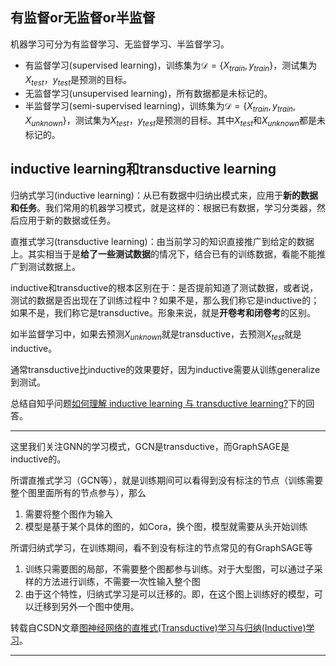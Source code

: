 ## 有监督or无监督or半监督

机器学习可分为有监督学习、无监督学习、半监督学习。

- 有监督学习(supervised learning)，训练集为$\mathcal D=\{X_{train},y_{train}\}$，测试集为$X_{test}$，$y_{test}$是预测的目标。
- 无监督学习(unsupervised learning)，所有数据都是未标记的。
- 半监督学习(semi-supervised learning)，训练集为$\mathcal D=\{X_{train},y_{train},X_{unknown}\}$，测试集为$X_{test}$，$y_{test}$是预测的目标。其中$X_{test}$和$X_{unknown}$都是未标记的。

## inductive learning和transductive learning
归纳式学习(inductive learning)：从已有数据中归纳出模式来，应用于**新的数据和任务**。我们常用的机器学习模式，就是这样的：根据已有数据，学习分类器，然后应用于新的数据或任务。

直推式学习(transductive learning)：由当前学习的知识直接推广到给定的数据上。其实相当于是**给了一些测试数据**的情况下，结合已有的训练数据，看能不能推广到测试数据上。

inductive和transductive的根本区别在于：是否提前知道了测试数据，或者说，测试的数据是否出现在了训练过程中？如果不是，那么我们称它是inductive的；如果不是，我们称它是transductive。形象来说，就是**开卷考和闭卷考**的区别。

如半监督学习中，如果去预测$X_{unknown}$就是transductive，去预测$X_{test}$就是inductive。

通常transductive比inductive的效果要好，因为inductive需要从训练generalize到测试。

总结自知乎问题[如何理解 inductive learning 与 transductive learning?](https://www.zhihu.com/question/68275921)下的回答。

---

这里我们关注GNN的学习模式，GCN是transductive，而GraphSAGE是inductive的。

所谓直推式学习（GCN等），就是训练期间可以看得到没有标注的节点（训练需要整个图里面所有的节点参与），那么

1. 需要将整个图作为输入
2. 模型是基于某个具体的图的，如Cora，换个图，模型就需要从头开始训练

所谓归纳式学习，在训练期间，看不到没有标注的节点常见的有GraphSAGE等

1. 训练只需要图的局部，不需要整个图都参与训练。对于大型图，可以通过子采样的方法进行训练，不需要一次性输入整个图
2. 由于这个特性，归纳式学习是可以迁移的。即，在这个图上训练好的模型，可以迁移到另外一个图中使用。

转载自CSDN文章[图神经网络的直推式(Transductive)学习与归纳(Inductive)学习](https://blog.csdn.net/tagagi/article/details/121470121)。

---

